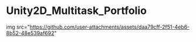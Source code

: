 # Unity2D_Multitask_Portfolio

img src="https://github.com/user-attachments/assets/daa79cff-2f51-4eb6-8b52-48e539af692"
